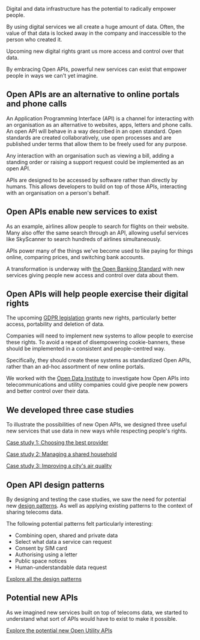Digital and data infrastructure has the potential to radically empower people.

By using digital services we all create a huge amount of data. Often, the value of that data is locked away in the company and inaccessible to the person who created it.

Upcoming new digital rights grant us more access and control over that data.

By embracing Open APIs, powerful new services can exist that empower people in ways we can't yet imagine.

## Open APIs are an alternative to online portals and phone calls

An Application Programming Interface (API) is a channel for interacting with an organisation as an alternative to websites, apps, letters and phone calls.  An open API will behave in a way described in an open standard.  Open standards are created collaboratively, use open processes and are published under terms that allow them to be freely used for any purpose.

Any interaction with an organisation such as viewing a bill, adding a standing order or raising a support request could be implemented as an open API.

APIs are designed to be accessed by software rather than directly by humans. This allows developers to build on top of those APIs, interacting with an organisation on a person's behalf.

## Open APIs enable new services to exist

As an example, airlines allow people to search for flights on their website. Many also offer the same search through an API, allowing useful services like SkyScanner to search hundreds of airlines simultaneously.

APIs power many of the things we've become used to like paying for things online, comparing prices, and switching bank accounts.

A transformation is underway with [the Open Banking Standard](https://www.openbanking.org.uk) with new services giving people new access and control over data about them.

## Open APIs will help people exercise their digital rights

The upcoming [GDPR legislation](#) grants new rights, particularly better access, portability and deletion of data.

Companies will need to implement new systems to allow people to exercise these rights. To avoid a repeat of disempowering cookie-banners, these should be implemented in a consistent and people-centred way.

Specifically, they should create these systems as standardized Open APIs, rather than an ad-hoc assortment of new online portals.

We worked with the [Open Data Institute](https://theodi.org) to investigate how Open APIs into telecommunications and utility companies could give people new powers and better control over their data.

## We developed three case studies

To illustrate the possibilities of new Open APIs, we designed three useful new services that use data in new ways while respecting people's rights.

[Case study 1: Choosing the best provider](/case-study-1-choosing-the-best-provider)

[Case study 2: Managing a shared household](/case-study-2-managing-a-shared-household)

[Case study 3: Improving a city's air quality](/case-study-3-improving-a-citys-air-quality)


## Open API design patterns

By designing and testing the case studies, we saw the need for potential new [design patterns](https://vimeo.com/231723090). As well as applying existing patterns to the context of sharing telecoms data.

The following potential patterns felt particularly interesting:

*   Combining open, shared and private data
*   Select what data a service can request
*   Consent by SIM card
*   Authorising using a letter
*   Public space notices
*   Human-understandable data request

[Explore all the design patterns](/appendix-design-patterns-in-these-case-studies)


## Potential new APIs

As we imagined new services built on top of telecoms data, we started to understand what sort of APIs would have to exist to make it possible.

[Explore the potential new Open Utility APIs](/appendix-potential-apis-for-the-telecoms-sector)
